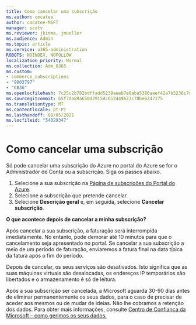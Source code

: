 ```yaml
---
title: Como cancelar uma subscrição
ms.author: cmcatee
author: cmcatee-MSFT
manager: scotv
ms.reviewer: jkinma, jmueller
ms.audience: Admin
ms.topic: article
ms.service: o365-administration
ROBOTS: NOINDEX, NOFOLLOW
localization_priority: Normal
ms.collection: Adm_O365
ms.custom:
- commerce_subscriptions
- "9003797"
- "6836"
ms.openlocfilehash: 7c25c2b782bdffadd5239aeeb7e0aba5386aeef42a7b5236c7d282ac3ba26a55
ms.sourcegitcommit: b5f7da89a650d2915dc652449623c78be6247175
ms.translationtype: MT
ms.contentlocale: pt-PT
ms.lasthandoff: 08/05/2021
ms.locfileid: "54029347"
---
```

# <a name="how-to-cancel-a-subscription"></a>Como cancelar uma subscrição

Só pode cancelar uma subscrição do Azure no portal do Azure se for o Administrador de Conta ou a subscrição. Siga os passos abaixo.

1. Selecione a sua subscrição na [Página de subscrições do Portal do Azure](https://ms.portal.azure.com/#blade/Microsoft_Azure_Billing/SubscriptionsBlade).
2. Selecione a subscrição que pretende cancelar.
3. Selecione **Descrição geral** e, em seguida, selecione **Cancelar subscrição**.

**O que acontece depois de cancelar a minha subscrição?**

Após cancelar a sua subscrição, a faturação será interrompida imediatamente. No entanto, pode demorar até 10 minutos para que o cancelamento seja apresentado no portal. Se cancelar a sua subscrição a meio de um período de faturação, enviaremos a fatura final na data típica da fatura após o fim do período.

Depois de cancelar, os seus serviços são desativados. Isto significa que as suas máquinas virtuais são desalocadas, os endereços IP temporários são libertados e o armazenamento é só de leitura.

Após a sua subscrição ser cancelada, a Microsoft aguarda 30-90 dias antes de eliminar permanentemente os seus dados, para o caso de precisar de aceder aos mesmos ou de mudar de ideias. Não lhe cobramos a retenção dos dados. Para obter mais informações, consulte [Centro de Confiança da Microsoft – como gerimos os seus dados.](https://www.microsoft.com/trust-center/privacy/data-management#leave)

